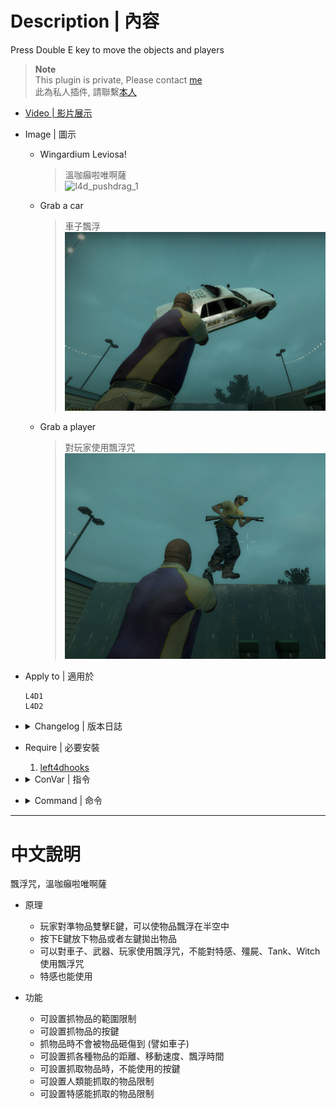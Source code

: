 # Description | 內容
Press Double E key to move the objects and players

> __Note__ <br/>
This plugin is private, Please contact [me](https://github.com/fbef0102/Game-Private_Plugin#私人插件列表-private-plugins-list)<br/>
此為私人插件, 請聯繫[本人](https://github.com/fbef0102/Game-Private_Plugin#私人插件列表-private-plugins-list)

* [Video | 影片展示](https://youtu.be/2f0Rk4AcmFk)

* Image | 圖示
	* Wingardium Leviosa!
		> 溫咖癲啦唯啊薩
		<br/>![l4d_pushdrag_1](image/l4d_pushdrag_1.gif)
	* Grab a car
		> 車子飄浮
		<br/>![l4d_pushdrag_2](image/l4d_pushdrag_2.jpg)
	* Grab a player
		> 對玩家使用飄浮咒
		<br/>![l4d_pushdrag_3](image/l4d_pushdrag_3.jpg)

* Apply to | 適用於
	```
	L4D1
	L4D2
	```

* <details><summary>Changelog | 版本日誌</summary>

	```php
	//panxiaohai @ 2010
	//HarryPotter @ 2022-2023
	```
	* v1.3h (2023-6-16)
		* Grab tank rock distance
		* Grab the incapacitated survivor

	* v1.2h (2023-6-14)
		* Grab a tank rock, pipe bomb projectile.
		* Player can press 'Attack2' key to release himself if grabbed by another player.
		* Trigger the alarm if grab alarm cars.
		* Tank/Witch can push away the objects which gabbed by players on the patch.

	* v1.1h
		* Drag and throw prop_fuel_barrel

	* v1.0h
		* Remake Code
		* Add more Convars
		* Safely drag and throw objects
		* Prevent players from taking damage with the objects they grab.
		* How long can players grab a object.
		* Change player move speed when grabbing a object.
		* Block players using keys when grabbing the objects.

	* v12
		* [Original Plugin by panxiaohai](https://forums.alliedmods.net/showthread.php?t=140673)
</details>

* Require | 必要安裝
	1. [left4dhooks](https://forums.alliedmods.net/showthread.php?t=321696)

* <details><summary>ConVar | 指令</summary>

	* cfg/sourcemod/l4d_pushdrag.cfg
		```php
		// Block players using keys when grabbing the objects. (0=Disable, 1=Attack, 2=Attack2, 4=Reload, 7=All, add numbers together)
		l4d_pushdrag_grab_block_key "6"

		// Grab distance within this range
		l4d_pushdrag_grab_distance "400"

		// If 1, player can grab the incapacitated survivor
		l4d_pushdrag_grab_incap_enable "1"

		// Which key to grab the objects. (0=Use, 1=Walk, 2=Crouch, 3=Middle Mouse)
		l4d_pushdrag_grab_key "0"

		// If 1, Prevent players from taking damage with the objects they grab.
		l4d_pushdrag_grab_protect "1"

		// Grab tank rock distance within this range
		l4d_pushdrag_grab_rock_distance "400"

		// If 1, player can press 'Attack2' key to release himself if grabbed by another player
		l4d_pushdrag_grabbed_player_release "1"

		// How long can players grab a hittable prop
		l4d_pushdrag_hittable_duration "10.0"

		// Hold Distance when grabbing a hittable prop
		l4d_pushdrag_hittable_hold_distance "200.0"

		// Change player move speed when grabbing a hittable prop
		l4d_pushdrag_hittable_speed "100.0"

		// If 1, incapacitated survivor can grab the objects
		l4d_pushdrag_incap_grab_enable "1"

		// 0: Disable infected grab, 1: Infected grab object, 2:, Infected grab teamate 3: Infected grab all
		l4d_pushdrag_infected_grab "2"

		// How long can players grab a player
		l4d_pushdrag_player_duration "15.0"

		// Hold Distance when grabbing a player
		l4d_pushdrag_player_hold_distance "70.0"

		// Change player move speed when grabbing a player
		l4d_pushdrag_player_speed "180.0"

		// How long can players grab a moveable prop
		l4d_pushdrag_prop_duration "15.0"

		// Hold Distance when grabbing a moveable prop (including pipe bomb, fuel barrel, holiday gift...)
		l4d_pushdrag_prop_hold_distance "120.0"

		// Change player move speed when grabbing a moveable prop
		l4d_pushdrag_prop_speed "150.0"

		// How long can players grab a tank rock
		l4d_pushdrag_rock_duration "8.0"

		// Hold Distance when grabbing a tank rock
		l4d_pushdrag_rock_hold_distance "300.0"

		// Change player move speed when grabbing a tank rock
		l4d_pushdrag_rock_speed "220.0"

		// 0: Disable survivor grab, 1: Survivor grab object, 2:, Survivor grab teamate 3: Survivor grab all
		l4d_pushdrag_survivor_grab "3"

		// The velocity of the objects when players throw
		l4d_pushdrag_throw_force "2000.0"

		// How long can players grab a weapon
		l4d_pushdrag_weapon_duration "30.0"

		// Hold Distance when grabbing a weapon
		l4d_pushdrag_weapon_hold_distance "50.0"

		// Change player move speed when grabbing a weapon
		l4d_pushdrag_weapon_speed "210.0"
		```
</details>

* <details><summary>Command | 命令</summary>
	
	None
</details>

- - - -
# 中文說明
飄浮咒，溫咖癲啦唯啊薩

* 原理
	* 玩家對準物品雙擊E鍵，可以使物品飄浮在半空中
	* 按下E鍵放下物品或者左鍵拋出物品
	* 可以對車子、武器、玩家使用飄浮咒，不能對特感、殭屍、Tank、Witch使用飄浮咒
	* 特感也能使用

* 功能
	* 可設置抓物品的範圍限制
	* 可設置抓物品的按鍵
	* 抓物品時不會被物品砸傷到 (譬如車子)
	* 可設置抓各種物品的距離、移動速度、飄浮時間
	* 可設置抓取物品時，不能使用的按鍵
	* 可設置人類能抓取的物品限制
	* 可設置特感能抓取的物品限制

